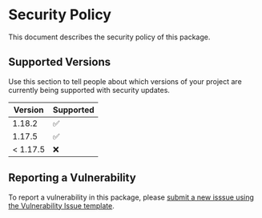 # Security Policy

This document describes the security policy of this package.


## Supported Versions

Use this section to tell people about which versions of your project are currently being supported with security updates.

| Version  | Supported          |
| -------- | ------------------ |
| 1.18.2   | :white_check_mark: |
| 1.17.5   | :white_check_mark: |
| < 1.17.5 | :x:                |


## Reporting a Vulnerability

To report a vulnerability in this package, please [submit a new isssue using the Vulnerability Issue template](https://github.com/NASA-PDS/pds-api-pythonlib/issues/new?assignees=jordanpadams&labels=triage-needed%2C+security&template=vulnerability-issue.md&title=%5BSECURITY%5D+Title+Here).
